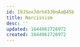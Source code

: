 ```yaml
---
id: I9JSoxJdrh43J0nAaQ45b
title: Narcissism
desc: ''
updated: 1644961726972
created: 1644961726972
---
```


